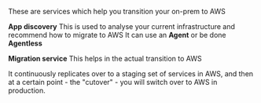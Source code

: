 These are services which help you transition your on-prem to AWS

**App discovery**
This is used to analyse your current infrastructure and recommend how to migrate to AWS
It can use an **Agent** or be done **Agentless**


**Migration service**
This helps in the actual transition to AWS

It continuously replicates over to a staging set of services in AWS, and then at a certain point - the "cutover" - you will switch over to AWS in production.